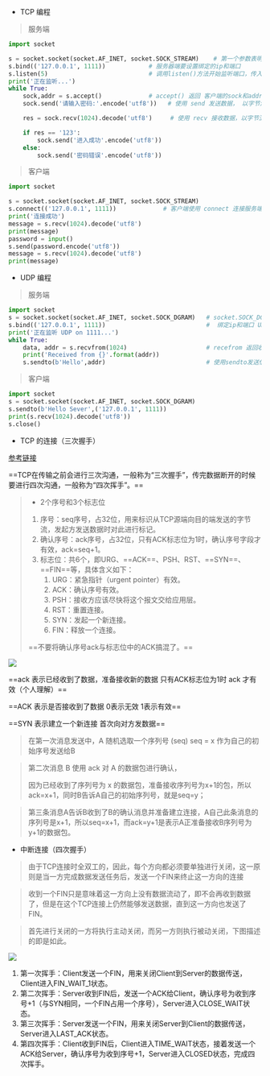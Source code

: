 - TCP 编程

> 服务端

```python
import socket

s = socket.socket(socket.AF_INET, socket.SOCK_STREAM)    # 第一个参数表明是 ipv4 ，第二个参数表明是 TCP 连接。socket.SOCK_STREAM 是TCP的意思
s.bind(('127.0.0.1', 1111))            # 服务器端要设置绑定的ip和端口
s.listen(5)                            # 调用listen()方法开始监听端口，传入的参数指定同时连接数
print('正在监听...')
while True:
    sock,addr = s.accept()             # accept() 返回 客户端的sock和addr(ip,port)
    sock.send('请输入密码:'.encode('utf8'))   # 使用 send 发送数据， 以字节流发送

    res = sock.recv(1024).decode('utf8')     # 使用 recv 接收数据，以字节流接收

    if res == '123':
        sock.send('进入成功'.encode('utf8'))
    else:
        sock.send('密码错误'.encode('utf8'))

```

> 客户端

```python
import socket

s = socket.socket(socket.AF_INET, socket.SOCK_STREAM)
s.connect(('127.0.0.1', 1111))             # 客户端使用 connect 连接服务端
print('连接成功')
message = s.recv(1024).decode('utf8')
print(message)
password = input()
s.send(password.encode('utf8'))
message = s.recv(1024).decode('utf8')
print(message)
```

- UDP 编程

> 服务端

```python
import socket
s = socket.socket(socket.AF_INET, socket.SOCK_DGRAM)   # socket.SOCK_DGRAM 这里表示是UDP
s.bind(('127.0.0.1', 1111))                            #  绑定ip和端口 UDP 不需要 listen
print('正在监听 UDP on 1111...')                        
while True:
    data, addr = s.recvfrom(1024)                      # recefrom 返回收到的data和客户端addr
    print('Received from {}'.format(addr))
    s.sendto(b'Hello',addr)                            # 使用sendto发送信息给客户端 接收2个参数
```

> 客户端

```python
import socket
s = socket.socket(socket.AF_INET, socket.SOCK_DGRAM)
s.sendto(b'Hello Sever',('127.0.0.1', 1111))
print(s.recv(1024).decode('utf8'))
s.close()                                               
```

- TCP 的连接（三次握手）

[参考链接](https://www.cnblogs.com/laowz/p/6947539.html)

==TCP在传输之前会进行三次沟通，一般称为“三次握手”，传完数据断开的时候要进行四次沟通，一般称为“四次挥手”。==

> - 2个序号和3个标志位
>
> 1. 序号：seq序号，占32位，用来标识从TCP源端向目的端发送的字节流，发起方发送数据时对此进行标记。 
> 2. 确认序号：ack序号，占32位，只有ACK标志位为1时，确认序号字段才有效，ack=seq+1。 
> 3. 标志位：共6个，即URG、==ACK==、PSH、RST、==SYN==、==FIN==等，具体含义如下： 
>    1. URG：紧急指针（urgent pointer）有效。 
>    2. ACK：确认序号有效。 
>    3. PSH：接收方应该尽快将这个报文交给应用层。 
>    4. RST：重置连接。 
>    5. SYN：发起一个新连接。 
>    6. FIN：释放一个连接。  
>
> ==不要将确认序号ack与标志位中的ACK搞混了。==

![](https://images2015.cnblogs.com/blog/1159846/201706/1159846-20170605223656153-365910138.png)

==ack 表示已经收到了数据，准备接收新的数据 只有ACK标志位为1时 ack 才有效（个人理解）== 

==ACK 表示是否接收到了数据 0表示无效 1表示有效==

==SYN 表示建立一个新连接 首次向对方发数据==

> 在第一次消息发送中，A 随机选取一个序列号 (seq)  seq = x 作为自己的初始序号发送给B 

> 第二次消息 B 使用 ack 对 A 的数据包进行确认，
>
> 因为已经收到了序列号为 x 的数据包，准备接收序列号为x+1的包，所以ack=x+1，同时B告诉A自己的初始序列号，就是seq=y；

> 第三条消息A告诉B收到了B的确认消息并准备建立连接，A自己此条消息的序列号是x+1，所以seq=x+1，而ack=y+1是表示A正准备接收B序列号为y+1的数据包。 

- 中断连接（四次握手）

> 由于TCP连接时全双工的，因此，每个方向都必须要单独进行关闭，这一原则是当一方完成数据发送任务后，发送一个FIN来终止这一方向的连接

> 收到一个FIN只是意味着这一方向上没有数据流动了，即不会再收到数据了，但是在这个TCP连接上仍然能够发送数据，直到这一方向也发送了FIN。 

> 首先进行关闭的一方将执行主动关闭，而另一方则执行被动关闭，下图描述的即是如此。 

![](https://images2015.cnblogs.com/blog/1159846/201706/1159846-20170605225514606-1138877138.png)

1. 第一次挥手：Client发送一个FIN，用来关闭Client到Server的数据传送，Client进入FIN_WAIT_1状态。 
2. 第二次挥手：Server收到FIN后，发送一个ACK给Client，确认序号为收到序号+1（与SYN相同，一个FIN占用一个序号），Server进入CLOSE_WAIT状态。 
3. 第三次挥手：Server发送一个FIN，用来关闭Server到Client的数据传送，Server进入LAST_ACK状态。 
4. 第四次挥手：Client收到FIN后，Client进入TIME_WAIT状态，接着发送一个ACK给Server，确认序号为收到序号+1，Server进入CLOSED状态，完成四次挥手。 